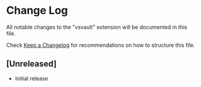 # Change Log
All notable changes to the "vsvault" extension will be documented in this file.

Check [Keep a Changelog](http://keepachangelog.com/) for recommendations on how to structure this file.

## [Unreleased]
- Initial release